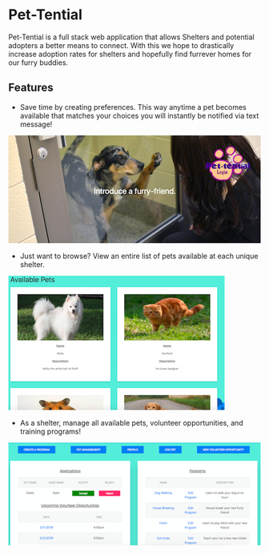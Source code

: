 # Pet-Tential

Pet-Tential is a full stack web application that allows Shelters and potential adopters a better means to connect. With this we hope to drastically increase adoption rates for shelters and hopefully find furrever homes for our furry buddies.

## Features

- Save time by creating preferences. This way anytime a pet becomes available that matches your choices you will instantly be notified via text message!

![Screenshot](https://github.com/PetAdoptionApplication/Pet-Tential/blob/master/src/main/resources/static/img/Homepage.png)

- Just want to browse? View an entire list of pets available at each unique shelter.

![Screenshot](https://github.com/PetAdoptionApplication/Pet-Tential/blob/master/src/main/resources/static/img/Pets.png)

- As a shelter, manage all available pets, volunteer opportunities, and training programs!

![Screenshot](https://github.com/PetAdoptionApplication/Pet-Tential/blob/master/src/main/resources/static/img/Shelter.png)
